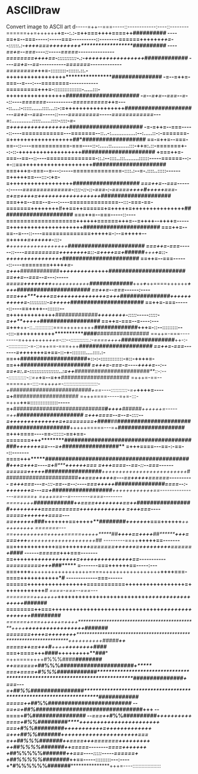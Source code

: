 # ASCIIDraw
Convert image to ASCII art
d-----=++--===-----::------------:----::--------======++=++++++********************+=--:.:-=++===++++====++********************************#**#########
----==+=--===-----:-----===----------::--------======++++++*****************++=--::::::.:-++++===+++++++++**********************************##########
----==+=--===----::-----=====---------------========+*+***************++==-:::::::::::-.:-+++++++++++++++++*****************************#*############
----==+=--==-----------=======-------------========+*************++=-:::::::::-::::::.::.-+++++++++++++++++****************************###############
-=--=++=-===--=---:---========------------=========+********++=-::::::::::::::::-.....:::-+++++++++++++++++*********************######################
-=--=+=--===--=--::----=======-----------==========+*+=----::....:-:::::......::::...::-:=+++++++++++++++++*********************##**##################
---==+=--===-----::----=========-----============---=:............:::::......::::-::::-=-=+++++++++++++++++*********************######################
-=-=++=--===-----::----============---=======--::..-:..............:--:.....::-:-=======-=++++++++++++++++++********************##*###################
==-=++=--===-==--::----===========-===----::-:.....::..........:::-++=:.::-=======+--:-::-++++++++++++++++++********************######################
+===++=-===--==--::----==============-::.:--::::..:::........::::::-----======--:-+-::==++++++++++++++++++++********************######################
===+++=-===--=---:-----==============-::::.:--=-.::::..:::::------=+++++==---:::-:+=-=****++++++++++++++++++**********************####################
===++=--===------:-----==============-::::-::-::-===-:-=====++++***#****+++++===-=+==++++=++++++++++++++++++*********************#####################
===++=--===--=---:----==============--:::-===-==-=======++++++++***#*****++==++======+=+++++=+++++++++++++++********************######################
===++=--===-----::----====================++++++======+++=--=++**+********+--++++=-----=+++++++++++++++++++++******************#######################
===++=--==--=---::----==============+++++******=-:--=+++++--=+**+++********+=++++++-:::-+***+++++++++++++++++******************#######################
===++=-===------::----==========++++++++*******=::-=+*+*+*+==+*****######***+++****+=::-+*****+++++++++++++++******************#######################
==++=--===------::----========++++*************+=-=+******+*+**############****+*****+++********++++++***++++******************#######################
==++=--===--=---:-----=====++++*****++++*******++++++*+++++****#############***+++*****+*****++====++++++***++++****************######################
==++=--===------:----===+++********++++==++++++++++++++=+++***###############**+++++++++++=-::::::::::-=++****+++***************######################
==++=-===------::----==++********++--:::::::--=+++++++++++++***#############****++++++++-:::::-----:::::-=++**+++++*************###****###############
==++=-===--=----:---=+++******++-::..::::::::::::===+++++++++***#############*****+++=-::--:::::::::---:::-=++++++++++**********####**################
==++=-===---------=++++++++*++=-:::--::::::::::::.:-====++++****################***++-:--:::::::::::::-=-::=++==-===+++*********######################
==++=-===-------=++*+++++=+==-::-+-::::::::....::::.:-==++****####################**+::-:-:::::::::::::-=::-+****+++=-==++*******#####################
=+++=-===-=----+*+++=--:--==+=:.=-:::::::::::::::::..:=++***#######################**::-:---::::::::::::-::=+*******+=--=++******#####################
=+++=-==--=====+=-::::-=++*++=-:::::::::::::::::::::::-+***#########################*+==----:::::::::::-=+*******++++=----=+******####################
=+++====-----=+=-:::-=+++****++=::::::::::::::::-----=+****#*###########################**#*****++++**######***++++++=-----=++****####################
=+++====--=--=-::::--=++++++++++++++=+========+******####****##****#########################################***+++++=====---=+****####################
=+++====----==-::::::-==+==-=======+++********############**********************#############################****+++++++==---=+***######*###########**
=+++====---==-:-==--::-------====+++*****###################**********************#########################*******+++=+++=----=+****#********++++++===
=+++====--==-::--===------======+++++***#################**+++++++++++++++++++++++++*#######################*****++===+++++=---==+++++======----------
=+++===---=-:::-==--=--:----===+++++********###############*====--:-+++++++=---==+##############*********####****++++++++++++==----------------======+
=+++===--=--------====--------====++++*********##**##########*++====++++++++==++*#################*******************+++++++++===========+++++++++++++
=+++===----=====+++++++====---==++++++********###***************+++++++==+++++********##******######*************++++++*******+===++++++****++++++++++
=======---==++*+++++++=+++++=====+++++*****##**********************++++==++++**********************##***********+++====+++*****++++++++++++++++++++*##
---------==++****+++++==-------==++++************************++**++++++==++++++*********************************++=======++++++=+++++++++======+**####
------======***+++===-------==+++++++*******************++*+****++++++++=+++++**+***+++++++**********************++==-----------==========+++*###*****
=-------===++++++==-----:---===++++******************+++++++++++++++++====+++++++++++++++++**************************++++===-====+++++++++++*#********
-------------===------======++++**********************+++++++++++++===========++++++++++******************************+++++++=++++++++++++***********#
====-===--===---========+++++++***************************++++++++++++++++++++++++++************************************+++++++++++++++++*#*****######
========++===++++++++++++++++************************************+++++++++++++++***************************************++++++++++++++++**#########****
======+===++++++=++**++**********************************************+++**+*******************************************+++++++++++++++++*#######*******
=======++++=++++++++*******************************************************************************************************++++++++++**#**####******++
=====++==+++**#****++++***************************************************************************************************++++++++*###****#***********
===+====+++**####**+++++*************************************************************************************************+*+++**###*******************
=++====++++#%%%####***************************************************************************************************###****#####********************
++======+*##%%%########**********************************************************************************************##############*************+*****
===+====+*#%%%############********************************************************************************************###############**************+**
===---=+*##%%################*****************************************************************************************##########***##*****************
=====++*##%%#################******************************************************************************************########***********************
--==+=+*##%########*############***************************************************************************************############****************+++
--====+**#%#######******************************************************************************************************#########*********************
--===++*#%%######********************************************************************************************************####*********++++++++++******
====+**#%%#######********************************************************************************************************##****+++++++++++++++++++++++
===+**#%%#######*********************************************************************************************************##**+++++++++++=+++++++++++++
=+++*##%%#######*************************************************************************************************************++++++++++++++++++++++===
=++*##%%%#######*************************************************************************************************************++====+++=======+++++++++
++*##%%%%#######************************************************************************************************************++=====--------====+++++++
+*##%%%%%#######************************************************************************************************************++===----:::::-----======+
+*##%%%%%########***********************************************************************************************************++==-----:::::::::---:----
+*#%%%%%%#######***********************************************************************************************************+++=----:::::::::::::::::::




